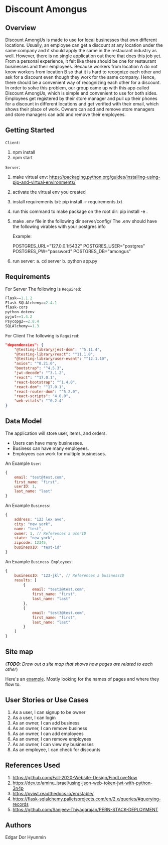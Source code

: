 # Discount Amongus


## Overview

Discount AmongUs is made to use for local businesses that own different locations. Usually, an employee can get a discount at any location under the same company and it should apply the same in the restaurant industry as well. However, there is no single application out there that does this job yet. From a personal experience, it felt like there should be one for restaurant businesses and their employees. Because workers from location A do not know workers from location B so that it is hard to recognize each other and ask for a discount even though they work for the same company. Hence, there should be a convenient way of recognizing each other for a discount. In order to solve this problem, our group came up with this app called Discount AmongUs, which is simple and convenient to use for both sides. Employees get registered by their store manager and pull up their phones for a discount in different locations and get verified with their email, which shows their place of work. Owners can add and remove store managers and store managers can add and remove their employees.


## Getting Started

`Client`:
1. npm install
2. npm start

`Server`:
1. make virtual env:
    https://packaging.python.org/guides/installing-using-pip-and-virtual-environments/

2. activate the virtual env you created

3. install requirements.txt:
    pip install -r requirements.txt

4. run this command to make package on the root dir:
    pip install -e .

5. make .env file in the following dir server/config/
    The .env should have the following virables with your postgres info

    Example: 
    
    POSTGRES_URL="127.0.0.1:5432"
    POSTGRES_USER="postgres"
    POSTGRES_PW="password"
    POSTGRES_DB="amongus"

6. run server:
    a. cd server
    b. python app.py



## Requirements

For Server The following is `Required`:

```python
Flask==1.1.2
Flask-SQLAlchemy==2.4.1
flask-cors
python-dotenv
pyjwt==1.4.2
Psycopg2==2.8.4
SQLAlchemy==1.3
```

For Client The following is `Required`:

```json
"dependencies": {
    "@testing-library/jest-dom": "^5.11.4",
    "@testing-library/react": "^11.1.0",
    "@testing-library/user-event": "^12.1.10",
    "axios": "^0.21.0",
    "bootstrap": "^4.5.3",
    "jwt-decode": "^3.1.2",
    "react": "^17.0.1",
    "react-bootstrap": "^1.4.0",
    "react-dom": "^17.0.1",
    "react-router-dom": "^5.2.0",
    "react-scripts": "4.0.0",
    "web-vitals": "^0.2.4"
}
```

## Data Model

The application will store user, items, and orders.

- Users can have many businesses.
- Business can have many employees.
- Employees can work for multiple businesses.


An Example `User`:

```javascript
{
    email: "test@test.com",
    first_name: "first",
    userID: 1,
    last_name: "last"
}
```

An Example `Business`:

```javascript
{
    address: "123 lex ave",
    city: "new york",
    name: "test",
    owner: 1, // References a userID
    state: "new york",
    zipcode: 12345,
    businessID: "test-id"
}
```

An Example `Business Employees`:

```javascript
{
    businessID: "123-jkl", // References a businessID 
    results: [
        {
            email: "test2@test.com",
            first_name: "first",
            last_name: "last"
        },
        {
            email: "test3@test.com",
            first_name: "first",
            last_name: "last"
        }
    ]
}
```

## Site map

(___TODO__: Draw out a site map that shows how pages are related to each other_)

Here's an [example](https://www.kauligmedia.com/media/1589/sitemap-01.jpg). Mostly looking for the names of pages and where they flow to.

## User Stories or Use Cases

1. As a user, I can signup to be owner
2. As a user, I can login
3. As an owner, I can add business
4. As an owner, I can remove business 
5. As an owner, I can add employees 
6. As an owner, I can remove employees
7. As an owner, I can view my businesses 
8. As an employee, I can check for discounts

## References Used

1. https://github.com/Fall-2020-Website-Design/FindLoveNow
2. https://dev.to/aminu_israel/using-json-web-token-jwt-with-python-3n4p
3. https://pyjwt.readthedocs.io/en/stable/
4. https://flask-sqlalchemy.palletsprojects.com/en/2.x/queries/#querying-records
5. https://github.com/Sanjeev-Thiyagarajan/PERN-STACK-DEPLOYMENT

## Authors
Edgar
Dor
Hyunmin